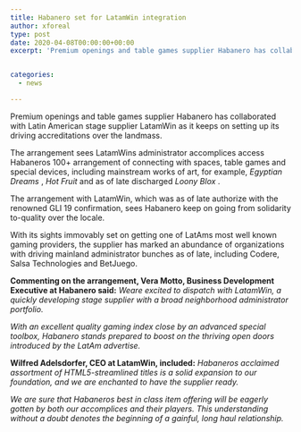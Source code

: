 ```yaml
---
title: Habanero set for LatamWin integration
author: xforeal 
type: post
date: 2020-04-08T00:00:00+00:00
excerpt: 'Premium openings and table games supplier Habanero has collaborated with Latin American stage supplier LatamWin as it keeps on building up its driving accreditations over the continent '


categories:
  - news

---
```

Premium openings and table games supplier Habanero has collaborated with Latin American stage supplier LatamWin as it keeps on setting up its driving accreditations over the landmass. 

The arrangement sees LatamWins administrator accomplices access Habaneros 100+ arrangement of connecting with spaces, table games and special devices, including mainstream works of art, for example, _Egyptian Dreams_ ,  _Hot Fruit_ and as of late discharged _Loony Blox_ . 

The arrangement with LatamWin, which was as of late authorize with the renowned GLI 19 confirmation, sees Habanero keep on going from solidarity to-quality over the locale. 

With its sights immovably set on getting one of LatAms most well known gaming providers, the supplier has marked an abundance of organizations with driving mainland administrator bunches as of late, including Codere, Salsa Technologies and BetJuego. 

**Commenting on the arrangement, Vera Motto, Business Development Executive at Habanero said:** _Weare excited to dispatch with LatamWin, a quickly developing stage supplier with a broad neighborhood administrator portfolio._ 

_With an excellent quality gaming index close by an advanced special toolbox, Habanero stands prepared to boost on the thriving open doors introduced by the LatAm advertise._ 

**Wilfred Adelsdorfer, CEO at LatamWin, included:** _Habaneros acclaimed assortment of HTML5-streamlined titles is a solid expansion to our foundation, and we are enchanted to have the supplier ready._ 

_We are sure that Habaneros best in class item offering will be eagerly gotten by both our accomplices and their players. This understanding without a doubt denotes the beginning of a gainful, long haul relationship._